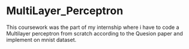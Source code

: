 # MultiLayer_Perceptron

This coursework was the part of my internship where i have to code a Multilayer perceptron from scratch according to the Quesion paper and implement on mnist dataset.
